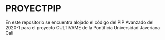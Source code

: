 # PROYECTPIP
En este repositorio se encuentra alojado el código del PIP Avanzado del 2020-1 para el proyecto CULTIVAME de la Pontificia Universidad Javeriana Cali
